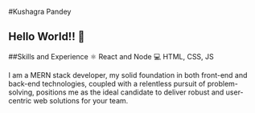 #Kushagra Pandey
## Hello World!! 👋

##Skills and Experience
⚛ React and Node
💻 HTML, CSS, JS

I am a MERN stack developer, my solid foundation in both front-end and back-end technologies,
coupled with a relentless pursuit of problem-solving, positions me as the ideal candidate to deliver
robust and user-centric web solutions for your team.


